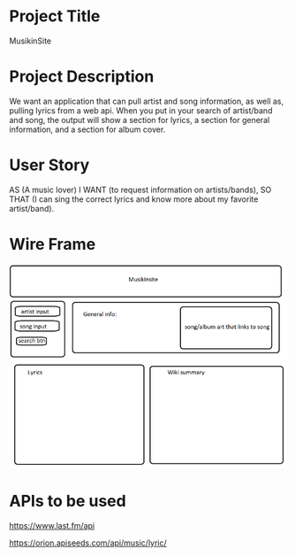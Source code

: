 # Project Title
MusikinSite





# Project Description
We want an application that can pull artist and song information, as well as, pulling lyrics from a web api. 
When you put in your search of artist/band and song, the output will show a section for lyrics, a section for general information, and a section for album cover.



# User Story
AS (A music lover) I WANT (to request information on artists/bands), SO THAT (I can sing the correct lyrics and know more about my favorite artist/band).

# Wire Frame

![alt text](images/wireframe.png)

# APIs to be used
<!-- this Api will allow you to find album covers and general information  -->
https://www.last.fm/api


<!-- API that will be pulling the lyrics to our site based on the song we look up  -->
https://orion.apiseeds.com/api/music/lyric/

